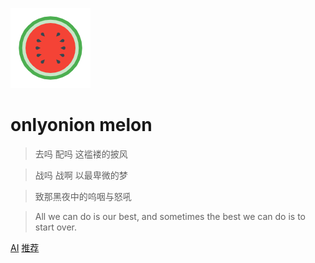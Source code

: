 ![logo](AI/assets/watermelon128.png)

# onlyonion melon

> 去吗 配吗 这褴褛的披风

> 战吗 战啊 以最卑微的梦

> 致那黑夜中的呜咽与怒吼

> All we can do is our best, and sometimes the best we can do is to start over.

[AI](AI/) 
[推荐](Reco/)